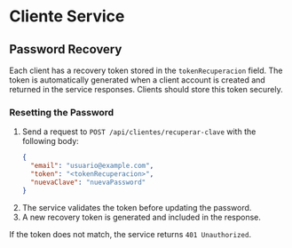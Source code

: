 # Cliente Service

## Password Recovery

Each client has a recovery token stored in the `tokenRecuperacion` field. The token is automatically generated when a client account is created and returned in the service responses. Clients should store this token securely.

### Resetting the Password

1. Send a request to `POST /api/clientes/recuperar-clave` with the following body:
   ```json
   {
     "email": "usuario@example.com",
     "token": "<tokenRecuperacion>",
     "nuevaClave": "nuevaPassword"
   }
   ```
2. The service validates the token before updating the password.
3. A new recovery token is generated and included in the response.

If the token does not match, the service returns `401 Unauthorized`.

